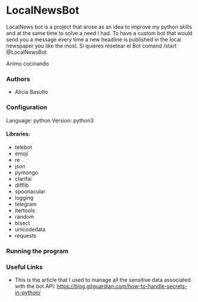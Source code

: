 # LocalNewsBot
LocalNews bot is a project that arose as an idea to improve my python skills and at the same time to solve a need I had. To have a custom bot that would send you a message every time a new headline is published in the local newspaper you like the most.
Si quieres resetear el Bot comand /start @LocalNewsBot

Animo cocinando
### Authors
* Alicia Basulto

### Configuration
Language: python 
Version: python3 


#### Libraries:
* telebot
* emoji
* re
* json
* pymongo
* clarifai
* difflib
* spoonacular
* logging
* telegram
* itertools
* random
* bisect
* unicodedata
* requests

### Running the program

### Useful Links
* This is the article that I used to manage all the sensitive data associated with the bot API: https://blog.gitguardian.com/how-to-handle-secrets-in-python/

